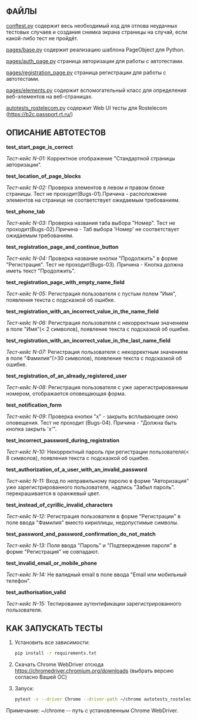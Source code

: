ФАЙЛЫ
-----

[conftest.py](conftest.py) содержит весь необходимый код для отлова неудачных тестовых случаев и создания снимка экрана
страницы на случай, если какой-либо тест не пройдёт.

[pages/base.py](pages/base.py) содержит реализацию шаблона PageObject для Python.

[pages/auth_page.py](pages/auth_page.py) страница авторизации для работы с автотестами.

[pages/registration_page.py](pages/registration_page.py) страница регистрации для работы с автотестами.

[pages/elements.py](pages/elements.py) содержит вспомогательный класс для определения веб-элементов на веб-страницах.

[autotests_rostelecom.py](autotests_rostelecom.py) содержит Web UI тесты для Rostelecom (https://b2c.passport.rt.ru/)


ОПИСАНИЕ АВТОТЕСТОВ
-----
**test_start_page_is_correct**

_Тест-кейс N-01:_ Корректное отображение "Стандартной страницы авторизации".


**test_location_of_page_blocks**

_Тест-кейс N-02:_ Проверка элементов в левом и правом блоке страницы.
Тест не проходит(Bugs-01).Причина - расположение элементов на странице не соответствует ожидаемым требованиям.


**test_phone_tab**

_Тест-кейс N-03:_ Проверка названия таба выбора "Номер".
Тест не проходит(Bugs-02).Причина - Таб выбора 'Номер' не соответствует ожидаемым требованиям.


**test_registration_page_and_continue_button**

_Тест-кейс N-04:_ Проверка название кнопки "Продолжить" в форме "Регистрация".
Тест не проходит(Bugs-03). Причина - Кнопка должна иметь текст "Продолжить".


**test_registration_page_with_empty_name_field**

_Тест-кейс N-05:_ Регистрация пользователя с пустым полем "Имя", появления текста с подсказкой об ошибке.


**test_registration_with_an_incorrect_value_in_the_name_field**

_Тест-кейс N-06:_ Регистрация пользователя с некорректным значением в поле "Имя"(< 2 символов), появление текста с подсказкой об ошибке.


**test_registration_with_an_incorrect_value_in_the_last_name_field**

_Тест-кейс N-07:_ Регистрация пользователя с некорректным значением в поле "Фамилия"(>30 символов), появление текста с подсказкой об ошибке.


**test_registration_of_an_already_registered_user**

_Тест-кейс N-08:_ Регистрация пользователя с уже зарегистрированным номером, отображается оповещающая форма.


**test_notification_form**

_Тест-кейс N-09:_ Проверка кнопки "х" - закрыть всплывающее окно оповещения.
Тест не проходит (Bugs-04). Причина - "Должна быть кнопка закрыть 'х'".


**test_incorrect_password_during_registration**

_Тест-кейс N-10:_ Некорректный пароль при регистрации пользователя(< 8 символов), появления текста с подсказкой об ошибке.


**test_authorization_of_a_user_with_an_invalid_password**

_Тест-кейс N-11:_ Вход по неправильному паролю в форме "Авторизация" уже зарегистрированного пользователя, надпись "Забыл пароль".
перекрашивается в оранжевый цвет.


**test_instead_of_cyrillic_invalid_characters**

_Тест-кейс N-12:_ Регистрация пользователя в форме "Регистрации" в поле ввода "Фамилия" вместо кириллицы, недопустимые символы.


**test_password_and_password_confirmation_do_not_match**

_Тест-кейс N-13:_ Поля ввода "Пароль" и "Подтверждение пароля" в форме "Регистрация" не совпадают.


**test_invalid_email_or_mobile_phone**

_Тест-кейс N-14:_ Не валидный email в поле ввода "Email или мобильный телефон".


**test_authorisation_valid**

_Тест-кейс N-15:_ Тестирование аутентификации зарегистрированного пользователя.



КАК ЗАПУСКАТЬ ТЕСТЫ
----------------

1) Установить все зависимости:

    ```bash
    pip install -r requirements.txt
    ```

2) Скачать Chrome WebDriver отсюда https://chromedriver.chromium.org/downloads (выбрать версию согласно Вашей ОС)

3) Запуск:

    ```bash
    pytest -v --driver Chrome --driver-path ~/chrome autotests_rostelecom.py
    ```

Примечание:
~/chrome -- путь с установленным Chrome WebDriver.
